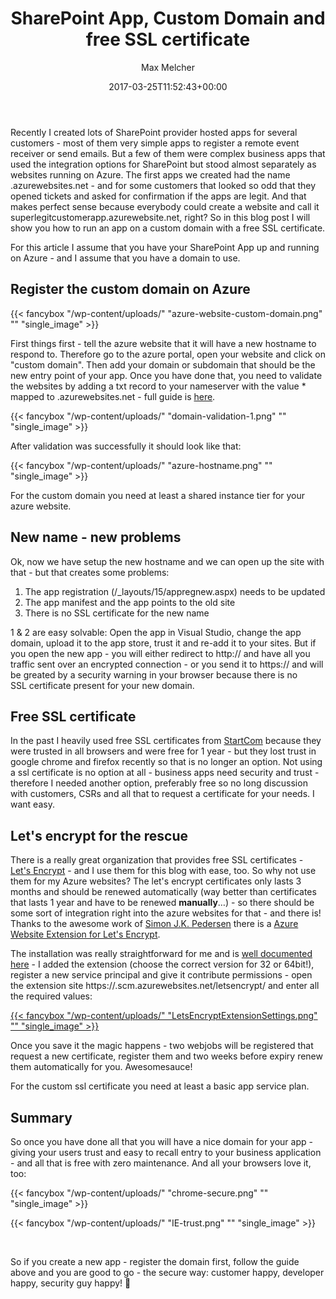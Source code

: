 ﻿---
title: SharePoint App, Custom Domain and free SSL certificate
author: Max Melcher
aliases:
   - "/post/2017-03-25-sharepoint-app-custom-domain-free-ssl-certificate/"
2017: "03"
type: post
date: 2017-03-25T11:52:43+00:00
url: /2017/03/sharepoint-app-custom-domain-free-ssl-certificate/
categories:
  - Azure
  - Office 365
  - SharePoint 2013
  - SharePoint 2016
  - SharePoint Addins
  - SharePoint Online

---
Recently I created lots of SharePoint provider hosted apps for several customers - most of them very simple apps to register a remote event receiver or send emails. But a few of them were complex business apps that used the integration options for SharePoint but stood almost separately as websites running on Azure. The first apps we created had the name <app>.azurewebsites.net - and for some customers that looked so odd that they opened tickets and asked for confirmation if the apps are legit. And that makes perfect sense because everybody could create a website and call it superlegitcustomerapp.azurewebsite.net, right? So in this blog post I will show you how to run an app on a custom domain with a free SSL certificate.

For this article I assume that you have your SharePoint App up and running on Azure - and I assume that you have a domain to use.

## Register the custom domain on Azure

{{< fancybox "/wp-content/uploads/" "azure-website-custom-domain.png" "" "single_image" >}}

First things first - tell the azure website that it will have a new hostname to respond to. Therefore go to the azure portal, open your website and click on "custom domain". Then add your domain or subdomain that should be the new entry point of your app. Once you have done that, you need to validate the websites by adding a txt record to your nameserver with the value * mapped to .azurewebsites.net - full guide is [here][1].

{{< fancybox "/wp-content/uploads/" "domain-validation-1.png" "" "single_image" >}}

After validation was successfully it should look like that:

{{< fancybox "/wp-content/uploads/" "azure-hostname.png" "" "single_image" >}}

For the custom domain you need at least a shared instance tier for your azure website.

## New name - new problems

Ok, now we have setup the new hostname and we can open up the site with that - but that creates some problems:

  1. The app registration (/_layouts/15/appregnew.aspx) needs to be updated
  2. The app manifest and the app points to the old site
  3. There is no SSL certificate for the new name

1 & 2 are easy solvable: Open the app in Visual Studio, change the app domain, upload it to the app store, trust it and re-add it to your sites. But if you open the new app - you will either redirect to http:// and have all you traffic sent over an encrypted connection - or you send it to https:// and will be greated by a security warning in your browser because there is no SSL certificate present for your new domain.

## Free SSL certificate

In the past I heavily used free SSL certificates from [StartCom][2] because they were trusted in all browsers and were free for 1 year - but they lost trust in google chrome and firefox recently so that is no longer an option. Not using a ssl certificate is no option at all - business apps need security and trust - therefore I needed another option, preferably free so no long discussion with customers, CSRs and all that to request a certificate for your needs. I want easy.

## Let's encrypt for the rescue

There is a really great organization that provides free SSL certificates - [Let's Encrypt][3] - and I use them for this blog with ease, too. So why not use them for my Azure websites? The let's encrypt certificates only lasts 3 months and should be renewed automatically (way better than certificates that lasts 1 year and have to be renewed **manually**&#8230;) - so there should be some sort of integration right into the azure websites for that - and there is! Thanks to the awesome work of [Simon J.K. Pedersen][4] there is a [Azure Website Extension for Let's Encrypt][5].

The installation was really straightforward for me and is [well documented here][6] - I added the extension (choose the correct version for 32 or 64bit!), register a new service principal and give it contribute permissions - open the extension site https://.scm.azurewebsites.net/letsencrypt/ and enter all the required values:

[{{< fancybox "/wp-content/uploads/" "LetsEncryptExtensionSettings.png" "" "single_image" >}}][7]

Once you save it the magic happens - two webjobs will be registered that request a new certificate, register them and two weeks before expiry renew them automatically for you. Awesomesauce!

For the custom ssl certificate you need at least a basic app service plan.

## Summary

So once you have done all that you will have a nice domain for your app - giving your users trust and easy to recall entry to your business application - and all that is free with zero maintenance. And all your browsers love it, too:

{{< fancybox "/wp-content/uploads/" "chrome-secure.png" "" "single_image" >}}

{{< fancybox "/wp-content/uploads/" "IE-trust.png" "" "single_image" >}}

&nbsp;

So if you create a new app - register the domain first, follow the guide above and you are good to go - the secure way: customer happy, developer happy, security guy happy! 🙂

&nbsp;

&nbsp;

&nbsp;

 [1]: https://docs.microsoft.com/en-us/azure/app-service-web/web-sites-custom-domain-name
 [2]: http://startssl.com
 [3]: https://letsencrypt.org/
 [4]: https://twitter.com/simped?lang=en
 [5]: https://github.com/sjkp/letsencrypt-siteextension
 [6]: https://github.com/sjkp/letsencrypt-siteextension/wiki/How-to-install
 [7]: https://melcher.it/wp-content/uploads/LetsEncryptExtensionSettings.png
